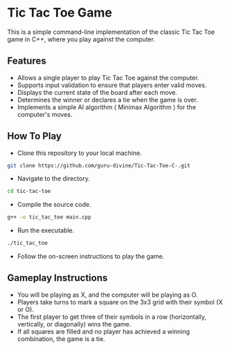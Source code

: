 # Tic Tac Toe Game
This is a simple command-line implementation of the classic Tic Tac Toe game in C++, where you play against the computer.
## Features
* Allows a single player to play Tic Tac Toe against the computer.
* Supports input validation to ensure that players enter valid moves.
* Displays the current state of the board after each move.
* Determines the winner or declares a tie when the game is over.
* Implements a simple AI algorithm ( Minimax Algorithm ) for the computer's moves.

## How To Play
* Clone this repository to your local machine.
<!-- git clone https://github.com/your-username/tic-tac-toe.git -->
```bash
git clone https://github.com/guru-divine/Tic-Tac-Toe-C-.git
```
* Navigate to the directory.
```bash
cd tic-tac-toe
```
* Compile the source code.
```bash
g++ -o tic_tac_toe main.cpp
```
* Run the executable.
```bash
./tic_tac_toe
```
* Follow the on-screen instructions to play the game.

## Gameplay Instructions
* You will be playing as X, and the computer will be playing as O.
* Players take turns to mark a square on the 3x3 grid with their symbol (X or O).
* The first player to get three of their symbols in a row (horizontally, vertically, or diagonally) wins the game.
* If all squares are filled and no player has achieved a winning combination, the game is a tie.
